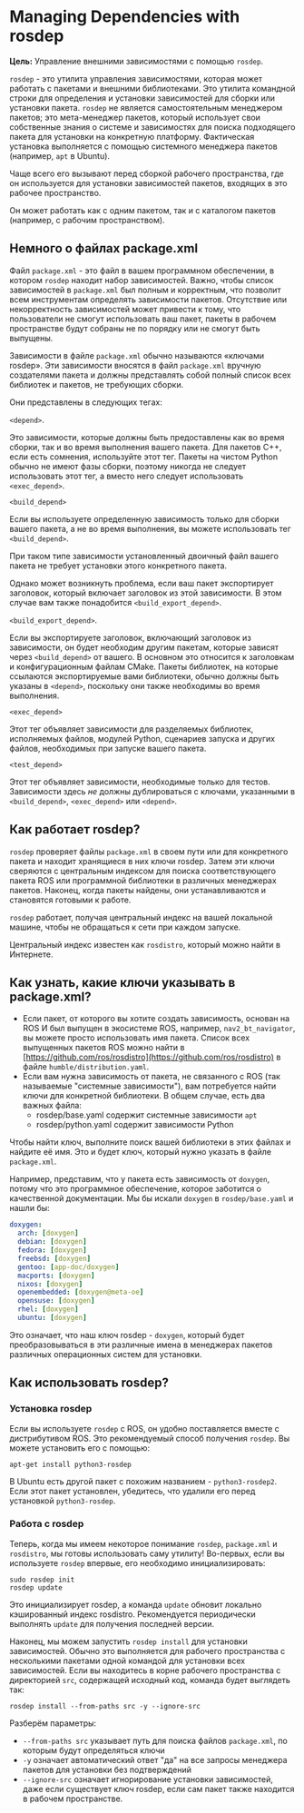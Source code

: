 # Managing Dependencies with rosdep

**Цель:** Управление внешними зависимостями с помощью `rosdep`.

`rosdep` - это утилита управления зависимостями, которая может работать с пакетами и внешними библиотеками. Это утилита командной строки для определения и установки зависимостей для сборки или установки пакета. `rosdep` не является самостоятельным менеджером пакетов; это мета-менеджер пакетов, который использует свои собственные знания о системе и зависимостях для поиска подходящего пакета для установки на конкретную платформу. Фактическая установка выполняется с помощью системного менеджера пакетов (например, `apt` в Ubuntu).

Чаще всего его вызывают перед сборкой рабочего пространства, где он используется для установки зависимостей пакетов, входящих в это рабочее пространство.

Он может работать как с одним пакетом, так и с каталогом пакетов (например, с рабочим пространством).

## Немного о файлах package.xml

Файл `package.xml` - это файл в вашем программном обеспечении, в котором `rosdep` находит набор зависимостей. Важно, чтобы список зависимостей в `package.xml` был полным и корректным, что позволит всем инструментам определять зависимости пакетов. Отсутствие или некорректность зависимостей может привести к тому, что пользователи не смогут использовать ваш пакет, пакеты в рабочем пространстве будут собраны не по порядку или не смогут быть выпущены.

Зависимости в файле `package.xml` обычно называются «ключами rosdep». Эти зависимости вносятся в файл `package.xml` вручную создателями пакета и должны представлять собой полный список всех библиотек и пакетов, не требующих сборки.

Они представлены в следующих тегах:

`<depend>`.

Это зависимости, которые должны быть предоставлены как во время сборки, так и во время выполнения вашего пакета. Для пакетов C++, если есть сомнения, используйте этот тег. Пакеты на чистом Python обычно не имеют фазы сборки, поэтому никогда не следует использовать этот тег, а вместо него следует использовать `<exec_depend>`.

`<build_depend>`

Если вы используете определенную зависимость только для сборки вашего пакета, а не во время выполнения, вы можете использовать тег `<build_depend>`.

При таком типе зависимости установленный двоичный файл вашего пакета не требует установки этого конкретного пакета.

Однако может возникнуть проблема, если ваш пакет экспортирует заголовок, который включает заголовок из этой зависимости. В этом случае вам также понадобится `<build_export_depend>`.

`<build_export_depend>`.

Если вы экспортируете заголовок, включающий заголовок из зависимости, он будет необходим другим пакетам, которые  зависят через `<build_depend>` от вашего. В основном это относится к заголовкам и конфигурационным файлам CMake. Пакеты библиотек, на которые ссылаются экспортируемые вами библиотеки, обычно должны быть указаны в `<depend>`, поскольку они также необходимы во время выполнения.

`<exec_depend>`

Этот тег объявляет зависимости для разделяемых библиотек, исполняемых файлов, модулей Python, сценариев запуска и других файлов, необходимых при запуске вашего пакета.

`<test_depend>`

Этот тег объявляет зависимости, необходимые только для тестов. Зависимости здесь *не* должны дублироваться с ключами, указанными в `<build_depend>`, `<exec_depend>` или `<depend>`.

## Как работает rosdep?

`rosdep` проверяет файлы `package.xml` в своем пути или для конкретного пакета и находит хранящиеся в них ключи rosdep. Затем эти ключи сверяются с центральным индексом для поиска соответствующего пакета ROS или программной библиотеки в различных менеджерах пакетов. Наконец, когда пакеты найдены, они устанавливаются и становятся готовыми к работе.

`rosdep` работает, получая центральный индекс на вашей локальной машине, чтобы не обращаться к сети при каждом запуске.

Центральный индекс известен как `rosdistro`, который можно найти в Интернете.

## Как узнать, какие ключи указывать в package.xml?

* Если пакет, от которого вы хотите создать зависимость, основан на ROS И был выпущен в экосистеме ROS, например, `nav2_bt_navigator`, вы можете просто использовать имя пакета. Список всех выпущенных пакетов ROS можно найти в [https://github.com/ros/rosdistro](https://github.com/ros/rosdistro) в файле `humble/distribution.yaml`.
* Если вам нужна зависимость от пакета, не связанного с ROS (так называемые "системные зависимости"), вам потребуется найти ключи для конкретной библиотеки. В общем случае, есть два важных файла:
  * rosdep/base.yaml содержит системные зависимости `apt`
  * rosdep/python.yaml содержит зависимости Python

Чтобы найти ключ, выполните поиск вашей библиотеки в этих файлах и найдите её имя. Это и будет ключ, который нужно указать в файле `package.xml`.

Например, представим, что у пакета есть зависимость от `doxygen`, потому что это программное обеспечение, которое заботится о качественной документации. Мы бы искали `doxygen` в `rosdep/base.yaml` и нашли бы:

```yaml
doxygen:
  arch: [doxygen]
  debian: [doxygen]
  fedora: [doxygen]
  freebsd: [doxygen]
  gentoo: [app-doc/doxygen]
  macports: [doxygen]
  nixos: [doxygen]
  openembedded: [doxygen@meta-oe]
  opensuse: [doxygen]
  rhel: [doxygen]
  ubuntu: [doxygen]
```

Это означает, что наш ключ rosdep - `doxygen`, который будет преобразовываться в эти различные имена в менеджерах пакетов различных операционных систем для установки.

## Как использовать rosdep?

### Установка rosdep

Если вы используете `rosdep` с ROS, он удобно поставляется вместе с дистрибутивом ROS. Это рекомендуемый способ получения `rosdep`. Вы можете установить его с помощью:

```shell
apt-get install python3-rosdep
```

В Ubuntu есть другой пакет с похожим названием - `python3-rosdep2`. Если этот пакет установлен, убедитесь, что удалили его перед установкой `python3-rosdep`.

### Работа с rosdep

Теперь, когда мы имеем некоторое понимание `rosdep`, `package.xml` и `rosdistro`, мы готовы использовать саму утилиту! Во-первых, если вы используете `rosdep` впервые, его необходимо инициализировать:

```shell
sudo rosdep init
rosdep update
```

Это инициализирует rosdep, а команда `update` обновит локально кэшированный индекс rosdistro. Рекомендуется периодически выполнять `update` для получения последней версии.

Наконец, мы можем запустить `rosdep install` для установки зависимостей. Обычно это выполняется для рабочего пространства с несколькими пакетами одной командой для установки всех зависимостей. Если вы находитесь в корне рабочего пространства с директорией `src`, содержащей исходный код, команда будет выглядеть так:

```shell
rosdep install --from-paths src -y --ignore-src
```

Разберём параметры:

* `--from-paths src` указывает путь для поиска файлов `package.xml`, по которым будут определяться ключи
* `-y` означает автоматический ответ "да" на все запросы менеджера пакетов для установки без подтверждений
* `--ignore-src` означает игнорирование установки зависимостей, даже если существует ключ rosdep, если сам пакет также находится в рабочем пространстве.
